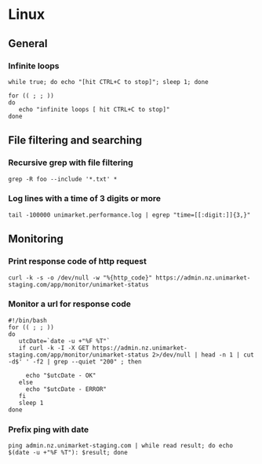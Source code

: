 # Linux

## General

### Infinite loops
~~~~
while true; do echo "[hit CTRL+C to stop]"; sleep 1; done
~~~~

~~~~
for (( ; ; ))
do
   echo "infinite loops [ hit CTRL+C to stop]"
done
~~~~


## File filtering and searching

### Recursive grep with file filtering
~~~~
grep -R foo --include '*.txt' *
~~~~

### Log lines with a time of 3 digits or more
~~~~
tail -100000 unimarket.performance.log | egrep "time=[[:digit:]]{3,}"
~~~~


## Monitoring
### Print response code of http request
~~~~
curl -k -s -o /dev/null -w "%{http_code}" https://admin.nz.unimarket-staging.com/app/monitor/unimarket-status
~~~~

### Monitor a url for response code
~~~~
#!/bin/bash
for (( ; ; ))
do
   utcDate=`date -u +"%F %T"`
   if curl -k -I -X GET https://admin.nz.unimarket-staging.com/app/monitor/unimarket-status 2>/dev/null | head -n 1 | cut -d$' ' -f2 | grep --quiet "200" ; then

     echo "$utcDate - OK"
   else
     echo "$utcDate - ERROR"
   fi
   sleep 1
done
~~~~

### Prefix ping with date
~~~~
ping admin.nz.unimarket-staging.com | while read result; do echo $(date -u +"%F %T"): $result; done
~~~~